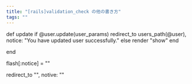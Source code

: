 ```yaml
---
title: "[rails]validation_check の他の書き方"
tags: ""
---
```


def update
    if @user.update(user_params)
      redirect_to users_path(@user), notice: "You have updated user successfully."
    else
      render "show"
    end

  end

  flash[:notice] = ""

  redirect_to "", notive: ""
